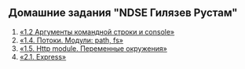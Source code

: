 ## Домашние задания "NDSE Гилязев Рустам"

1. [«1.2 Аргументы командной строки и console»](https://github.com/rustam99/ndse/tree/hw-1.2-1)
2. [«1.4. Потоки. Модули: path, fs»](https://github.com/rustam99/ndse/tree/hw-1.4)
3. [«1.5. Http module. Переменные окружения»](https://github.com/rustam99/ndse/tree/hw-1.5)
4. [«2.1. Express»](https://github.com/rustam99/ndse/tree/hw-2.1)
